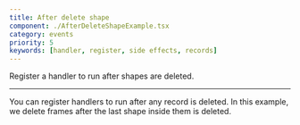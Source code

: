 ```yaml
---
title: After delete shape
component: ./AfterDeleteShapeExample.tsx
category: events
priority: 5
keywords: [handler, register, side effects, records]
---
```


Register a handler to run after shapes are deleted.

---

You can register handlers to run after any record is deleted. In this example, we delete frames
after the last shape inside them is deleted.
